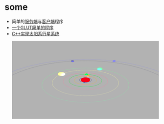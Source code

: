 # some

- 简单的[服务端](./SimpleSocket/server.c)与[客户端](./SimpleSocket/client.c)程序
- [一个GLUT简单的程序](./SimpleSocket/baseGlutProc.cpp)
- [C++实现太阳系行星系统](./SolarSystem/main.cpp)

<ul>
<img src = "./SolarSystem/SolarSystem.png" alt="图片-太阳系行星系统">
</ul>
